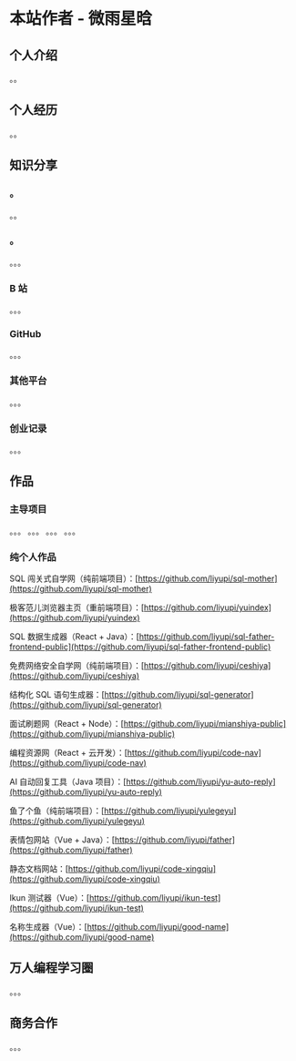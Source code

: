 # 本站作者 - 微雨星晗

## 个人介绍

。。

## 个人经历

。。

## 知识分享

### 。

。。

### 。

。。。


### B 站

。。。

### GitHub

。。。



### 其他平台

。。。



### 创业记录

。。。


## 作品

### 主导项目

。。。
。。。
。。。
。。。


### 纯个人作品

SQL 闯关式自学网（纯前端项目）：[https://github.com/liyupi/sql-mother](https://github.com/liyupi/sql-mother)

极客范儿浏览器主页（重前端项目）：[https://github.com/liyupi/yuindex](https://github.com/liyupi/yuindex)

SQL 数据生成器（React + Java）：[https://github.com/liyupi/sql-father-frontend-public](https://github.com/liyupi/sql-father-frontend-public)

免费网络安全自学网（纯前端项目）：[https://github.com/liyupi/ceshiya](https://github.com/liyupi/ceshiya)

结构化 SQL 语句生成器：[https://github.com/liyupi/sql-generator](https://github.com/liyupi/sql-generator)

面试刷题网（React + Node）：[https://github.com/liyupi/mianshiya-public](https://github.com/liyupi/mianshiya-public)

编程资源网（React + 云开发）：[https://github.com/liyupi/code-nav](https://github.com/liyupi/code-nav)

AI 自动回复工具（Java 项目）：[https://github.com/liyupi/yu-auto-reply](https://github.com/liyupi/yu-auto-reply)

鱼了个鱼（纯前端项目）：[https://github.com/liyupi/yulegeyu](https://github.com/liyupi/yulegeyu)

表情包网站（Vue + Java）：[https://github.com/liyupi/father](https://github.com/liyupi/father)

静态文档网站：[https://github.com/liyupi/code-xingqiu](https://github.com/liyupi/code-xingqiu)

Ikun 测试器（Vue）：[https://github.com/liyupi/ikun-test](https://github.com/liyupi/ikun-test)

名称生成器（Vue）：[https://github.com/liyupi/good-name](https://github.com/liyupi/good-name)



## 万人编程学习圈

。。。

## 商务合作

。。。